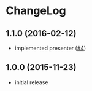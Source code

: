 ChangeLog
=========

## 1.1.0 (2016-02-12)

* implemented presenter ([#4](https://github.com/TuumPHP/Respond/issues/4))

## 1.0.0 (2015-11-23)

* initial release
